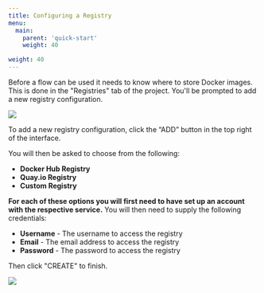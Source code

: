 ```yaml
---
title: Configuring a Registry
menu:
  main:
    parent: 'quick-start'
    weight: 40

weight: 40
---
```

Before a flow can be used it needs to know where to store Docker images. This is done in the "Registries" tab of the project. You'll be prompted to add a new registry configuration.

![](/docs/images/quick-start/project-registry-overview-no-registry.png)

To add a new registry configuration, click the “ADD” button in the top right of the interface.

You will then be asked to choose from the following:

* **Docker Hub Registry**
* **Quay.io Registry**
* **Custom Registry**

**For each of these options you will first need to have set up an account with the respective service.** You will then need to supply the following credentials: 

* **Username** - The username to access the registry
* **Email** - The email address to access the registry
* **Password** - The password to access the registry

Then click "CREATE" to finish.

![](/docs/images/quick-start/project-registry-overview.png)
